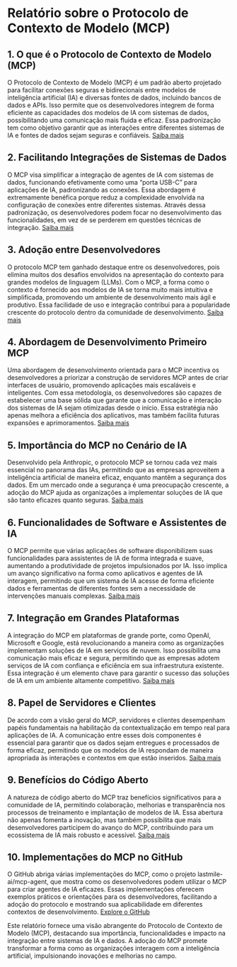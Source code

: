 # Relatório sobre o Protocolo de Contexto de Modelo (MCP)

## 1. O que é o Protocolo de Contexto de Modelo (MCP)

O Protocolo de Contexto de Modelo (MCP) é um padrão aberto projetado para facilitar conexões seguras e bidirecionais entre modelos de inteligência artificial (IA) e diversas fontes de dados, incluindo bancos de dados e APIs. Isso permite que os desenvolvedores integrem de forma eficiente as capacidades dos modelos de IA com sistemas de dados, possibilitando uma comunicação mais fluida e eficaz. Essa padronização tem como objetivo garantir que as interações entre diferentes sistemas de IA e fontes de dados sejam seguras e confiáveis. [Saiba mais](https://www.anthropic.com/news/model-context-protocol)

## 2. Facilitando Integrações de Sistemas de Dados

O MCP visa simplificar a integração de agentes de IA com sistemas de dados, funcionando efetivamente como uma “porta USB-C” para aplicações de IA, padronizando as conexões. Essa abordagem é extremamente benéfica porque reduz a complexidade envolvida na configuração de conexões entre diferentes sistemas. Através dessa padronização, os desenvolvedores podem focar no desenvolvimento das funcionalidades, em vez de se perderem em questões técnicas de integração. [Saiba mais](https://modelcontextprotocol.io/introduction)

## 3. Adoção entre Desenvolvedores

O protocolo MCP tem ganhado destaque entre os desenvolvedores, pois elimina muitos dos desafios envolvidos na apresentação do contexto para grandes modelos de linguagem (LLMs). Com o MCP, a forma como o contexto é fornecido aos modelos de IA se torna muito mais intuitiva e simplificada, promovendo um ambiente de desenvolvimento mais ágil e produtivo. Essa facilidade de uso e integração contribui para a popularidade crescente do protocolo dentro da comunidade de desenvolvimento. [Saiba mais](https://www.philschmid.de/mcp-introduction)

## 4. Abordagem de Desenvolvimento Primeiro MCP

Uma abordagem de desenvolvimento orientada para o MCP incentiva os desenvolvedores a priorizar a construção de servidores MCP antes de criar interfaces de usuário, promovendo aplicações mais escaláveis e inteligentes. Com essa metodologia, os desenvolvedores são capazes de estabelecer uma base sólida que garante que a comunicação e interação dos sistemas de IA sejam otimizadas desde o início. Essa estratégia não apenas melhora a eficiência dos aplicativos, mas também facilita futuras expansões e aprimoramentos. [Saiba mais](https://medium.com/@vrknetha/the-mcp-first-revolution-why-your-next-application-should-start-with-a-model-context-protocol-9b3d1e973e42)

## 5. Importância do MCP no Cenário de IA

Desenvolvido pela Anthropic, o protocolo MCP se tornou cada vez mais essencial no panorama das IAs, permitindo que as empresas aproveitem a inteligência artificial de maneira eficaz, enquanto mantêm a segurança dos dados. Em um mercado onde a segurança é uma preocupação crescente, a adoção do MCP ajuda as organizações a implementar soluções de IA que são tanto eficazes quanto seguras. [Saiba mais](https://www.nasuni.com/blog/why-your-company-should-know-about-model-context-protocol/)

## 6. Funcionalidades de Software e Assistentes de IA

O MCP permite que várias aplicações de software disponibilizem suas funcionalidades para assistentes de IA de forma integrada e suave, aumentando a produtividade de projetos impulsionados por IA. Isso implica um avanço significativo na forma como aplicativos e agentes de IA interagem, permitindo que um sistema de IA acesse de forma eficiente dados e ferramentas de diferentes fontes sem a necessidade de intervenções manuais complexas. [Saiba mais](https://github.com/lastmile-ai/mcp-agent)

## 7. Integração em Grandes Plataformas

A integração do MCP em plataformas de grande porte, como OpenAI, Microsoft e Google, está revolucionando a maneira como as organizações implementam soluções de IA em serviços de nuvem. Isso possibilita uma comunicação mais eficaz e segura, permitindo que as empresas adotem serviços de IA com confiança e eficiência em sua infraestrutura existente. Essa integração é um elemento chave para garantir o sucesso das soluções de IA em um ambiente altamente competitivo. [Saiba mais](https://salesforcedevops.net/index.php/2025/04/12/model-context-protocol/)

## 8. Papel de Servidores e Clientes

De acordo com a visão geral do MCP, servidores e clientes desempenham papéis fundamentais na habilitação da contextualização em tempo real para aplicações de IA. A comunicação entre esses dois componentes é essencial para garantir que os dados sejam entregues e processados de forma eficaz, permitindo que os modelos de IA respondam de maneira apropriada às interações e contextos em que estão inseridos. [Saiba mais](https://www.philschmid.de/mcp-introduction)

## 9. Benefícios do Código Aberto

A natureza de código aberto do MCP traz benefícios significativos para a comunidade de IA, permitindo colaboração, melhorias e transparência nos processos de treinamento e implantação de modelos de IA. Essa abertura não apenas fomenta a inovação, mas também possibilita que mais desenvolvedores participem do avanço do MCP, contribuindo para um ecossistema de IA mais robusto e acessível. [Saiba mais](https://medium.com/@gokcerbelgusen/model-context-protocol-mcp-a-new-standard-for-ai-agents-878a1378f41d)

## 10. Implementações do MCP no GitHub

O GitHub abriga várias implementações do MCP, como o projeto lastmile-ai/mcp-agent, que mostra como os desenvolvedores podem utilizar o MCP para criar agentes de IA eficazes. Essas implementações oferecem exemplos práticos e orientações para os desenvolvedores, facilitando a adoção do protocolo e mostrando sua aplicabilidade em diferentes contextos de desenvolvimento. [Explore o GitHub](https://github.com/lastmile-ai/mcp-agent)

Este relatório fornece uma visão abrangente do Protocolo de Contexto de Modelo (MCP), destacando sua importância, funcionalidades e impacto na integração entre sistemas de IA e dados. A adoção do MCP promete transformar a forma como as organizações interagem com a inteligência artificial, impulsionando inovações e melhorias no campo.
